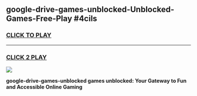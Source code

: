 
## google-drive-games-unblocked-Unblocked-Games-Free-Play #4cils
<h3>
<a href="https://us.freeplayer.one?title=google-drive-games-unblocked&ref=9M">CLICK TO PLAY</a></h3>
<hr>

<h3>
<a href="https://us.freeplayer.one?title=google-drive-games-unblocked&ref=9M">CLICK 2 PLAY</a>
  
</h3>

<a href="https://us.freeplayer.one?title=google-drive-games-unblocked&ref=9M"><img src="https://clearcache.store/games.png"></a>


**google-drive-games-unblocked games unblocked: Your Gateway to Fun and Accessible Online Gaming**
